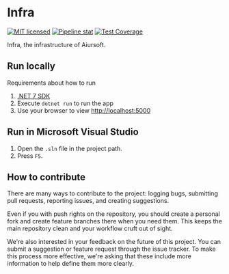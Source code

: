 # Infra

[![MIT licensed](https://img.shields.io/badge/license-MIT-blue.svg)](https://gitlab.aiursoft.cn/aiursoft/infra/-/blob/master/LICENSE)
[![Pipeline stat](https://gitlab.aiursoft.cn/aiursoft/infra/badges/master/pipeline.svg)](https://gitlab.aiursoft.cn/aiursoft/infra/-/pipelines)
[![Test Coverage](https://gitlab.aiursoft.cn/aiursoft/infra/badges/master/coverage.svg)](https://gitlab.aiursoft.cn/aiursoft/infra/-/pipelines)
<!-- [![NuGet version (Aiursoft.Identity)](https://img.shields.io/nuget/v/Aiursoft.Identity.svg)](https://www.nuget.org/packages/Aiursoft.Identity/) -->
<!-- [![Website](https://img.shields.io/website?url=https%3A%2F%2Fwww.aiursoft.com%2F%3Fshow%3Ddirect)](https://www.aiursoft.com) -->

Infra, the infrastructure of Aiursoft.

## Run locally

Requirements about how to run

1. [.NET 7 SDK](http://dot.net/)
2. Execute `dotnet run` to run the app
3. Use your browser to view [http://localhost:5000](http://localhost:5000)

## Run in Microsoft Visual Studio

1. Open the `.sln` file in the project path.
2. Press `F5`.

## How to contribute

There are many ways to contribute to the project: logging bugs, submitting pull requests, reporting issues, and creating suggestions.

Even if you with push rights on the repository, you should create a personal fork and create feature branches there when you need them. This keeps the main repository clean and your workflow cruft out of sight.

We're also interested in your feedback on the future of this project. You can submit a suggestion or feature request through the issue tracker. To make this process more effective, we're asking that these include more information to help define them more clearly.
